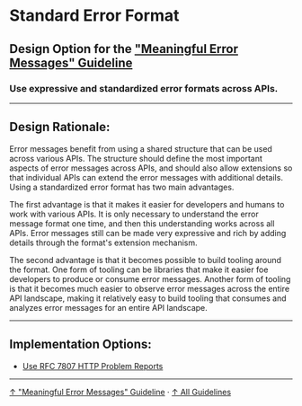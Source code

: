 # Standard Error Format

## Design Option for the ["Meaningful Error Messages" Guideline](../..)

### Use expressive and standardized error formats across APIs.

---

## Design Rationale:

Error messages benefit from using a shared structure that can be used across various APIs. The structure should define the most important aspects of error messages across APIs, and should also allow extensions so that individual APIs can extend the error messages with additional details. Using a standardized error format has two main advantages.

The first advantage is that it makes it easier for developers and humans to work with various APIs. It is only necessary to understand the error message format one time, and then this understanding works across all APIs. Error messages still can be made very expressive and rich by adding details through the format's extension mechanism.

The second advantage is that it becomes possible to build tooling around the format. One form of tooling can be libraries that make it easier foe developers to produce or consume error messages. Another form of tooling is that it becomes much easier to observe error messages across the entire API landscape, making it relatively easy to build tooling that consumes and analyzes error messages for an entire API landscape.


---

## Implementation Options:

- [Use RFC 7807 HTTP Problem Reports](how/rfc-7807 "For JSON and XML error messages, RFC 7807 provides a standardized and extensible error format.")

---

[↑ "Meaningful Error Messages" Guideline](../..) · [↑ All Guidelines](../../../..)
